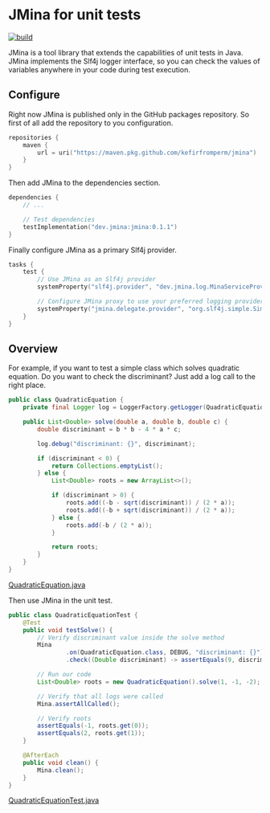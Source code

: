 # JMina for unit tests

[![build](https://github.com/kefirfromperm/jmina/actions/workflows/gradle.yml/badge.svg)](https://github.com/kefirfromperm/jmina/actions/workflows/gradle.yml)

JMina is a tool library that extends the capabilities of unit tests in Java. JMina implements the Slf4j logger
interface, so
you can check the values of variables anywhere in your code during test execution.

## Configure

Right now JMina is published only in the GitHub packages repository. So first of all add the repository to you
configuration.

```kotlin
repositories {
    maven {
        url = uri("https://maven.pkg.github.com/kefirfromperm/jmina")
    }
}
```

Then add JMina to the dependencies section.

```kotlin
dependencies {
    // ...

    // Test dependencies
    testImplementation("dev.jmina:jmina:0.1.1")
}
```

Finally configure JMina as a primary Slf4j provider.

```kotlin
tasks {
    test {
        // Use JMina as an Slf4j provider
        systemProperty("slf4j.provider", "dev.jmina.log.MinaServiceProvider")

        // Configure JMina proxy to use your preferred logging provider as a delegate 
        systemProperty("jmina.delegate.provider", "org.slf4j.simple.SimpleServiceProvider")
    }
}
```

## Overview

For example, if you want to test a simple class which solves quadratic equation. Do you want to check the discriminant?
Just add a log call to the right place.

```java
public class QuadraticEquation {
    private final Logger log = LoggerFactory.getLogger(QuadraticEquation.class);

    public List<Double> solve(double a, double b, double c) {
        double discriminant = b * b - 4 * a * c;

        log.debug("discriminant: {}", discriminant);

        if (discriminant < 0) {
            return Collections.emptyList();
        } else {
            List<Double> roots = new ArrayList<>();

            if (discriminant > 0) {
                roots.add((-b - sqrt(discriminant)) / (2 * a));
                roots.add((-b + sqrt(discriminant)) / (2 * a));
            } else {
                roots.add(-b / (2 * a));
            }

            return roots;
        }
    }
}
```

[QuadraticEquation.java](src/test/java/dev/jmina/example/QuadraticEquation.java)

Then use JMina in the unit test.

```java
public class QuadraticEquationTest {
    @Test
    public void testSolve() {
        // Verify discriminant value inside the solve method
        Mina
                .on(QuadraticEquation.class, DEBUG, "discriminant: {}")
                .check((Double discriminant) -> assertEquals(9, discriminant));

        // Run our code
        List<Double> roots = new QuadraticEquation().solve(1, -1, -2);

        // Verify that all logs were called
        Mina.assertAllCalled();

        // Verify roots
        assertEquals(-1, roots.get(0));
        assertEquals(2, roots.get(1));
    }

    @AfterEach
    public void clean() {
        Mina.clean();
    }
}
```

[QuadraticEquationTest.java](src/test/java/dev/jmina/example/QuadraticEquationTest.java)

